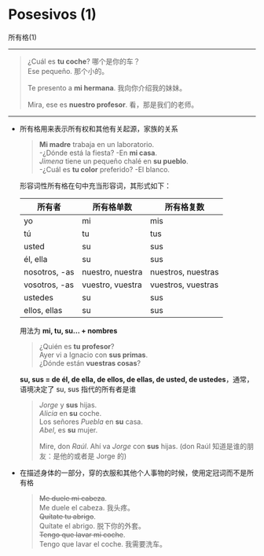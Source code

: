 # Posesivos (1)
所有格(1)

----

> ¿Cuál es **tu coche**? 哪个是你的车？<br>
> Ese pequeño. 那个小的。<br>
>
> Te presento a **mi hermana**. 我向你介绍我的妹妹。
>
> Mira, ese es **nuestro profesor**. 看，那是我们的老师。

----

- 所有格用来表示所有权和其他有关起源，家族的关系

  > **Mi madre** trabaja en un laboratorio. <br>
  > -¿Dónde está la fiesta? -En **mi casa**. <br>
  > *Jimena* tiene un pequeño chalé en **su pueblo**. <br>
  > -¿Cuál es **tu color** preferido? -El blanco.

  形容词性所有格在句中充当形容词，其形式如下：

  | 所有者 | 所有格单数 | 所有格复数 |
  | --- | --- | --- |
  | yo | mi | mis |
  | tú | tu | tus |
  | usted | su | sus |
  | él, ella | su | sus |
  | nosotros, -as | nuestro, nuestra | nuestros, nuestras |
  | vosotros, -as | vuestro, vuestra | vuestros, vuestras |
  | ustedes | su | sus |
  | ellos, ellas | su | sus |

  用法为 **mi, tu, su... + nombres**

  > ¿Quién es **tu profesor**? <br>
  > Ayer vi a Ignacio con **sus primas**. <br>
  > ¿Dónde están **vuestras cosas**?

  **su, sus = de él, de ella, de ellos, de ellas, de usted, de ustedes**，通常，语境决定了 su, sus 指代的所有者是谁

  > *Jorge* y **sus** hijas. <br>
  > *Alicia* en **su** coche. <br>
  > Los señores *Puebla* en **su** casa. <br>
  > *Abel*, es **su** mujer. <br>
  >
  > Mire, don *Raúl*. Ahí va *Jorge* con **sus** hijas. (don Raúl 知道是谁的朋友：是他的或者是 Jorge 的)

- 在描述身体的一部分，穿的衣服和其他个人事物的时候，使用定冠词而不是所有格

  > <del>Me duele mi cabeza</del>. <br>
  > Me duele el cabeza. 我头疼。<br>
  > <del>Quítate tu abrigo</del>. <br>
  > Quítate el abrigo. 脱下你的外套。<br>
  > <del>Tengo que lavar mi coche</del>. <br>
  > Tengo que lavar el coche. 我需要洗车。
